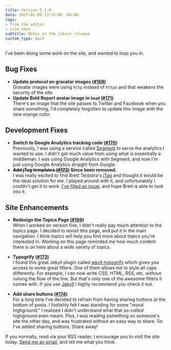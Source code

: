 ```yaml
---
title: Version 5.1.0
date: 2017-02-08 13:55:00 -06:00
tags:
- from the editor
- site news
subtitle: Notes on the latest release
custom_type: post
---
```


I've been doing some work on the site, and wanted to loop you in.

## Bug Fixes

- **Update protocol on gravatar images ([#168](https://github.com/smithtimmytim/theboldreport.net/pull/168))**   
Gravatar images were using `http` instead of `https` and that weakens the security of the site.
- **Update Bold Report avatar image in `head` ([#171](https://github.com/smithtimmytim/theboldreport.net/pull/171))**   
There's an image that the site passes to Twitter and Facebook when you share something, I'd completely forgotten to update this image with the new orange color.

## Development Fixes

- **Switch to Google Analytics tracking code ([#170](https://github.com/smithtimmytim/theboldreport.net/pull/170))**   
Previously, I was using a service called [Segment][1132-0001] to serve the analytics I wanted to use. I didn't get much value from using what is essentially a middleman. I was using Google Analytics with Segment, and now I'm just using Google Analytics straight from Google.
- **~~Add jTag templates ([#172](https://github.com/smithtimmytim/theboldreport.net/pull/172))~~ Since been removed.**   
I was really excited to find Brett Terpstra's [jTag][1132-0002] and thought it would be the ideal solution for me. I played around with it, and unfortunately I couldn't get it to work. [I've filled an issue](https://github.com/ttscoff/jtag/issues/4), and hope Brett is able to look into it.


## Site Enhancements

- **Redesign the Topics Page ([#169](https://github.com/smithtimmytim/theboldreport.net/pull/169))**   
When I worked on version five, I didn't really pay much attention to the topics page. I decided to revisit this page, and put it in the main navigation. I think topics will help you find more about topics you're interested in. Working on this page reminded me how much content there is on here about a wide variety of topics.
- **Typogrify ([#173](https://github.com/smithtimmytim/theboldreport.net/pull/173))**   
I found this great Jekyll plugin called [jekyll-typogrify][1132-0003] which gives you access to some great filters. One of them allows me to style all caps differently. For example, I can now write CSS, HTML, RSS, etc. without ruining the flow of the line. But that's only one of the awesome filters it comes with. If you use [Jekyll](https://jekyllrb.com) I highly recommend you check it out.

- **Add share buttons ([#174](https://github.com/smithtimmytim/theboldreport.net/pull/174))**   
For a long time I've decided to refrain from having sharing buttons at the bottom of posts. I foolishly felt I was standing for some "moral highground." I realized I didn't understand what that *so-called* highground even meant. Plus, I was reading something on someone's site the other day, and was frustrated without an easy way to share. So I've added sharing buttons. Share away!

If you normally, read via your RSS reader, I encourage you to visit the site today. [Send me an email](mailto:tim@theboldreport.net), and tell me what you think.

[1132-0001]: https://segment.com/
[1132-0002]: http://brettterpstra.com/projects/jtag/
[1132-0003]: https://github.com/myles/jekyll-typogrify